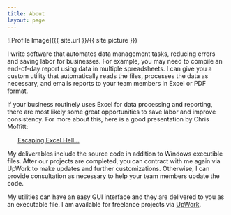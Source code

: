 ```yaml
---
title: About
layout: page
---
```

![Profile Image]({{ site.url }}/{{ site.picture }})

<p>I write software that automates data management tasks, reducing errors and saving labor for businesses. For example, you may need to compile an end-of-day report using data in multiple spreadsheets. I can give you a custom utility that automatically reads the files, processes the data as necessary, and emails reports to your team members in Excel or PDF format.</p>

<p>If your business routinely uses Excel for data processing and reporting, there are most likely some great opportunities to save labor and improve consistency. For more about this, here is a good presentation by Chris Moffitt:</p>

<ul>
	<a href="https://github.com/chris1610/pbpython/blob/master/presentations/Escaping-Excel-Hell-with-Python-and-Pandas.pdf">Escaping Excel Hell...</a>
</ul>


<p>My deliverables include the source code in addition to Windows executible files. After our projects are completed, you can contract with me again via UpWork to make updates and further customizations. Otherwise, I can provide consultation as necessary to help your team members update the code.</p>

<p>My utilities can have an easy GUI interface and they are delivered to you as an executable file. I am available for freelance projects via <a href="https://www.upwork.com/o/profiles/users/_~01191506b35232ebc4/?s=1110580753069494272">UpWork</a>.</p>
